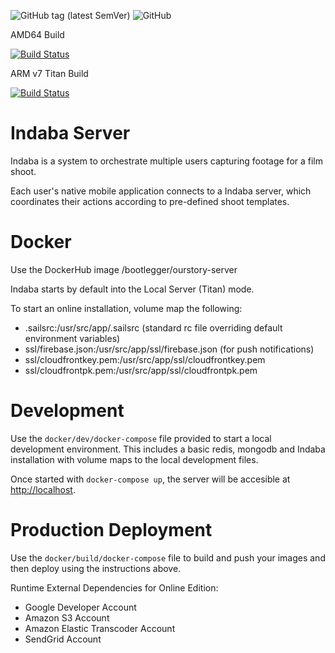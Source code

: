 ![GitHub tag (latest SemVer)](https://img.shields.io/github/tag/our-story-media/ourstory-server.svg) ![GitHub](https://img.shields.io/github/license/our-story-media/ourstory-server.svg) 

AMD64 Build

[![Build Status](https://dev.azure.com/ourstorytitan/OurStoryBuilds/_apis/build/status/our-story-media.ourstory-server?branchName=master)](https://dev.azure.com/ourstorytitan/OurStoryBuilds/_build/latest?definitionId=10&branchName=master)

ARM v7 Titan Build

[![Build Status](https://cloud.drone.io/api/badges/our-story-media/ourstory-server/status.svg)](https://cloud.drone.io/our-story-media/ourstory-server)

# Indaba Server

Indaba is a system to orchestrate multiple users capturing footage for a film shoot. 

Each user's native mobile application connects to a Indaba server, which coordinates their actions according to  pre-defined shoot templates.

# Docker

Use the DockerHub image /bootlegger/ourstory-server

Indaba starts by default into the Local Server (Titan) mode.

To start an online installation, volume map the following:

- .sailsrc:/usr/src/app/.sailsrc (standard rc file overriding default environment variables)
- ssl/firebase.json:/usr/src/app/ssl/firebase.json (for push notifications)
- ssl/cloudfrontkey.pem:/usr/src/app/ssl/cloudfrontkey.pem
- ssl/cloudfrontpk.pem:/usr/src/app/ssl/cloudfrontpk.pem

# Development

Use the `docker/dev/docker-compose` file provided to start a local development environment. This includes a basic redis, mongodb and Indaba installation with volume maps to the local development files.

Once started with `docker-compose up`, the server will be accesible at [http://localhost]().

# Production Deployment

Use the `docker/build/docker-compose` file to build and push your images and then deploy using the instructions above.

Runtime External Dependencies for Online Edition:

- Google Developer Account
- Amazon S3 Account
- Amazon Elastic Transcoder Account
- SendGrid Account
